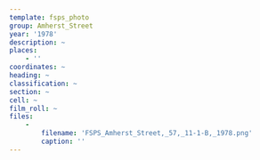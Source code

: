 ```yaml
---
template: fsps_photo
group: Amherst_Street
year: '1978'
description: ~
places:
    - ''
coordinates: ~
heading: ~
classification: ~
section: ~
cell: ~
film_roll: ~
files:
    -
        filename: 'FSPS_Amherst_Street,_57,_11-1-B,_1978.png'
        caption: ''
---
```

